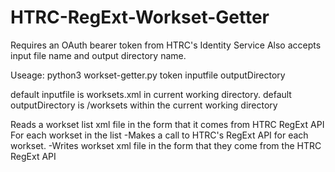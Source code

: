 
HTRC-RegExt-Workset-Getter
==========================

Requires an OAuth bearer token from HTRC's Identity Service
Also accepts input file name and output directory name.

Useage: python3 workset-getter.py token inputfile outputDirectory

default inputfile is worksets.xml in current working directory.
default outputDirectory is /worksets within the current working directory

Reads a workset list xml file in the form that it comes from HTRC RegExt API
For each workset in the list
-Makes a call to HTRC's RegExt API for each workset.
-Writes workset xml file in the form that they come from the HTRC RegExt API
